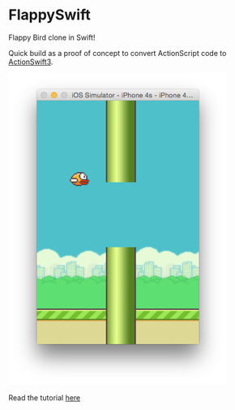 # FlappySwift
Flappy Bird clone in Swift!

Quick build as a proof of concept to convert ActionScript code to [ActionSwift3](https://github.com/craiggrummitt/ActionSwift3).

![screenshot](screenshot.png)

Read the tutorial [here](https://craiggrummitt.wordpress.com/2015/08/11/swift-api-for-the-flash-guy/)
